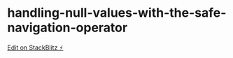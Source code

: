 # handling-null-values-with-the-safe-navigation-operator

[Edit on StackBlitz ⚡️](https://stackblitz.com/edit/handling-null-values-with-the-safe-navigation-operator)